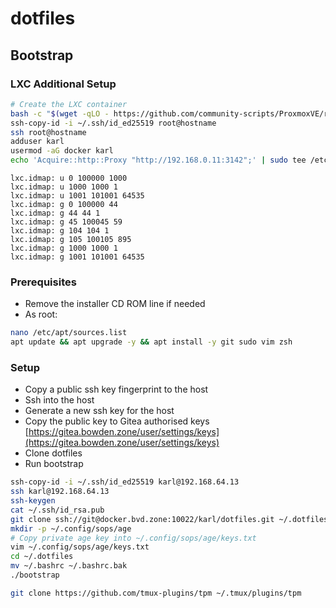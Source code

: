 # dotfiles

## Bootstrap

### LXC Additional Setup

```bash
# Create the LXC container
bash -c "$(wget -qLO - https://github.com/community-scripts/ProxmoxVE/raw/main/ct/docker.sh)"
ssh-copy-id -i ~/.ssh/id_ed25519 root@hostname
ssh root@hostname
adduser karl
usermod -aG docker karl
echo 'Acquire::http::Proxy "http://192.168.0.11:3142";' | sudo tee /etc/apt/apt.conf.d/00cacher
```

```
lxc.idmap: u 0 100000 1000
lxc.idmap: u 1000 1000 1
lxc.idmap: u 1001 101001 64535
lxc.idmap: g 0 100000 44
lxc.idmap: g 44 44 1
lxc.idmap: g 45 100045 59
lxc.idmap: g 104 104 1
lxc.idmap: g 105 100105 895
lxc.idmap: g 1000 1000 1
lxc.idmap: g 1001 101001 64535
```

### Prerequisites

- Remove the installer CD ROM line if needed
- As root:

```bash
nano /etc/apt/sources.list
apt update && apt upgrade -y && apt install -y git sudo vim zsh
```

### Setup

- Copy a public ssh key fingerprint to the host
- Ssh into the host
- Generate a new ssh key for the host
- Copy the public key to Gitea authorised keys [https://gitea.bowden.zone/user/settings/keys](https://gitea.bowden.zone/user/settings/keys)
- Clone dotfiles
- Run bootstrap

```bash
ssh-copy-id -i ~/.ssh/id_ed25519 karl@192.168.64.13
ssh karl@192.168.64.13
ssh-keygen
cat ~/.ssh/id_rsa.pub
git clone ssh://git@docker.bvd.zone:10022/karl/dotfiles.git ~/.dotfiles
mkdir -p ~/.config/sops/age
# Copy private age key into ~/.config/sops/age/keys.txt
vim ~/.config/sops/age/keys.txt
cd ~/.dotfiles
mv ~/.bashrc ~/.bashrc.bak
./bootstrap

git clone https://github.com/tmux-plugins/tpm ~/.tmux/plugins/tpm
```

